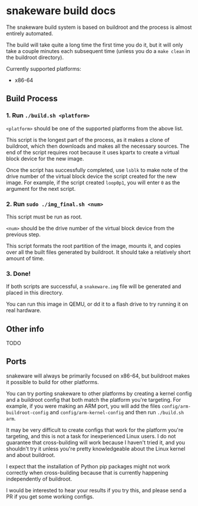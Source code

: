 # snakeware build docs
The snakeware build system is based on buildroot and the process is almost entirely automated.

The build will take quite a long time the first time you do it, but it will only take a couple
minutes each subsequent time (unless you do a `make clean` in the buildroot directory).

Currently supported platforms:
* x86-64

## Build Process

### 1. Run `./build.sh <platform>`
`<platform>` should be one of the supported platforms from the above list.

This script is the longest part of the process, as it makes a clone of buildroot, which then downloads
and makes all the necessary sources. The end of the script requires root because it uses kpartx to 
create a virtual block device for the new image.

Once the script has successfully completed, use `lsblk` to make note of the drive number of the virtual
block device the script created for the new image. For example, if the script created `loop0p1`, you will
enter `0` as the argument for the next script.

### 2. Run `sudo ./img_final.sh <num>`
This script must be run as root.

`<num>` should be the drive number of the virtual block device from the previous step.

This script formats the root partition of the image, mounts it, and copies over all the built files generated
by buildroot. It should take a relatively short amount of time.

### 3. Done!
If both scripts are successful, a `snakeware.img` file will be generated and placed in this directory.

You can run this image in QEMU, or dd it to a flash drive to try running it on real hardware.

## Other info
TODO

## Ports
snakeware will always be primarily focused on x86-64, but buildroot makes it possible to build for
other platforms.

You can try porting snakeware to other platforms by creating a kernel config and a buildroot config that
both match the platform you're targeting. For example, if you were making an ARM port, you will add
the files `config/arm-buildroot-config` and `config/arm-kernel-config` and then run `./build.sh arm`.

It may be very difficult to create configs that work for the platform you're targeting, and this is not
a task for inexperienced Linux users. I do not guarantee that cross-building will work because I haven't
tried it, and you shouldn't try it unless you're pretty knowledgeable about the Linux kernel and about
buildroot.

I expect that the installation of Python pip packages might not work correctly when cross-building because
that is currently happening independently of buildroot.

I would be interested to hear your results if you try this, and please send a PR if you get some working configs.
